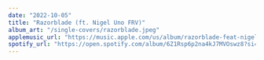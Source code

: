 ```yaml
---
date: "2022-10-05"
title: "Razorblade (ft. Nigel Uno FRV)" 
album_art: "/single-covers/razorblade.jpeg"
applemusic_url: "https://music.apple.com/us/album/razorblade-feat-nigel-uno-frv/1648901597?i=1648901599"
spotify_url: "https://open.spotify.com/album/6Z1Rsp6p2na4kJ7MVOswz8?si=hxfYC6cgSimd0nYgwRKKrQ"
---
```


